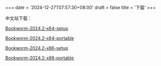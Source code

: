 +++
date = '2024-12-27T07:57:30+08:00'
draft = false
title = '下载'
+++

中文站下载：

[Bookworm-2024.2-x64-setup](https://dl.nvdacn.com/Share/Bookworm/Stable/Bookworm-2024.2-x64-setup.exe)

[Bookworm-2024.2-x64-portable](https://dl.nvdacn.com/Share/Bookworm/Stable/Bookworm-2024.2-x64-portable.zip)

[Bookworm-2024.2-x86-setup](https://dl.nvdacn.com/Share/Bookworm/Stable/Bookworm-2024.2-x86-setup.exe)

[Bookworm-2024.2-x86-portable](https://dl.nvdacn.com/Share/Bookworm/Stable/Bookworm-2024.2-x86-portable.zip)
